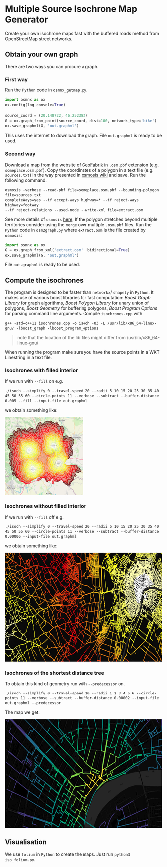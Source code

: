# Multiple Source Isochrone Map Generator
Create your own isochrone maps fast with the buffered roads method from OpenStreetMap street networks.
## Obtain your own graph
There are two ways you can procure a graph.
### First way
Run the `Python` code in `osmnx_getmap.py`.
```python
import osmnx as ox
ox.config(log_console=True)

source_coord = (20.148722, 46.252382)
G = ox.graph_from_point(source_coord, dist=100, network_type='bike')
ox.save_graphml(G, 'out.graphml')

```
This uses the internet to download the graph.
File `out.graphml` is ready to be used.

### Second way
Download a map from the website of [GeoFabrik](https://download.geofabrik.de/) in `.osm.pbf` extension (e.g. `someplace.osm.pbf`).
Copy the coordinates of a polygon in a text file (e.g. `sources.txt`) in the way presented in [osmosis wiki](https://wiki.openstreetmap.org/wiki/Osmosis/Polygon_Filter_File_Format) and save.
Run the following command.
```
osmosis -verbose --read-pbf file=someplace.osm.pbf --bounding-polygon file=sources.txt
completeWays=yes --tf accept-ways highway=* --tf reject-ways highway=footway
--tf reject-relations --used-node --write-xml file=extract.osm
```
See more details of `osmosis` [here](https://wiki.openstreetmap.org/wiki/Osmosis/Detailed_Usage_0.41).
If the polygon stretches beyond multiple territories consider using the `merge` over multiple `.osm.pbf` files.
Run the `Python` code in `osm2graph.py` where `extract.osm` is the file created by `osmosis`:
```python
import osmnx as ox
G = ox.graph_from_xml('extract.osm', bidirectional=True)
ox.save_graphml(G, 'out.graphml')
```
File `out.graphml` is ready to be used.

## Compute the isochrones
The program is designed to be faster than `networkx`/ `shapely` in `Python`. It makes use of various boost libraries for fast computation: *Boost Graph Library* for graph algorithms, *Boost Polygon Library* for unary union of polygons, *Boost Geometry* for buffering polygons, *Boost Program Options* for parsing command line arguments.
Compile `isochrones.cpp` with
```
g++ -std=c++11 isochrones.cpp -o isoch -O3 -L /usr/lib/x86_64-linux-gnu/ -lboost_graph -lboost_program_options
```
> note that the location of the lib files might differ from /usr/lib/x86_64-linux-gnu/

When running the program make sure you have the source points in a WKT Linestring in a text file.
### Isochrones with filled interior
If we run with `--fill` on e.g.
```
./isoch --simplify 0 --travel-speed 20 --radii 5 10 15 20 25 30 35 40 45 50 55 60 --circle-points 11 --verbose --subtract --buffer-distance 0.005 --fill --input-file out.graphml
```
we obtain something like:

<img src="imgs/fill.jpg" alt="fill" width="250" height="250"/>

### Isochrones without filled interior
If we run with `--fill` off e.g.
```
./isoch --simplify 0 --travel-speed 20 --radii 5 10 15 20 25 30 35 40 45 50 55 60 --circle-points 11 --verbose --subtract --buffer-distance 0.00006 --input-file out.graphml
```
we obtain something like:

<img src="imgs/nofill.jpg" alt="nofill" width="750" height="350"/>

### Isochrones of the shortest distance tree
To obtain this kind of geometry run with `--predecessor` on.
```
./isoch --simplify 0 --travel-speed 20 --radii 1 2 3 4 5 6 --circle-points 11 --verbose --subtract --buffer-distance 0.00002 --input-file out.graphml --predecessor
```
The map we get:

<img src="imgs/predecessor.jpg" alt="predecessor" width="750" height="350"/>

## Visualisation
We use `folium` in `Python` to create the maps. Just run `python3 iso_folium.py`.

